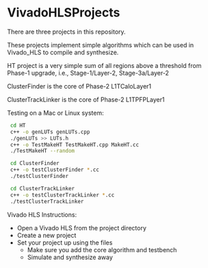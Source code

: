 # VivadoHLSProjects

There are three projects in this repository.

These projects implement simple algorithms which can be used in Vivado_HLS to compile and synthesize.

HT project is a very simple sum of all regions above a threshold from Phase-1 upgrade, i.e., Stage-1/Layer-2, Stage-3a/Layer-2

ClusterFinder is the core of Phase-2 L1TCaloLayer1

ClusterTrackLinker is the core of Phase-2 L1TPFPLayer1

Testing on a Mac or Linux system:

```bash
 cd HT
 c++ -o genLUTs genLUTs.cpp
 ./genLUTs >> LUTs.h
 c++ -o TestMakeHT TestMakeHT.cpp MakeHT.cc
 ./TestMakeHT --random
```

```bash
 cd ClusterFinder
 c++ -o testClusterFinder *.cc
 ./testClusterFinder
```

```bash
 cd ClusterTrackLinker
 c++ -o testClusterTrackLinker *.cc
 ./testClusterTrackLinker
```

Vivado HLS Instructions:

 - Open a Vivado HLS from the project directory
 - Create a new project
 - Set your project up using the files
    - Make sure you add the core algorithm and testbench
    - Simulate and synthesize away
